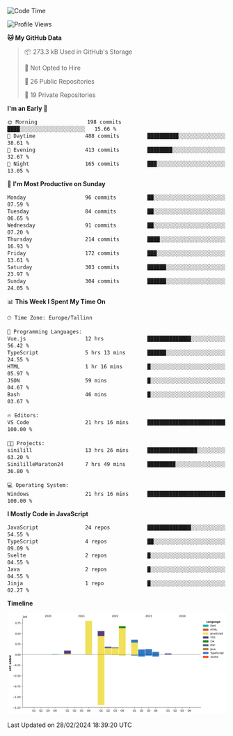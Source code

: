 <!--START_SECTION:waka-->
![Code Time](http://img.shields.io/badge/Code%20Time-675%20hrs%2054%20mins-blue)

![Profile Views](http://img.shields.io/badge/Profile%20Views-0-blue)

**🐱 My GitHub Data** 

> 📦 273.3 kB Used in GitHub's Storage 
 > 
> 🚫 Not Opted to Hire
 > 
> 📜 26 Public Repositories 
 > 
> 🔑 19 Private Repositories 
 > 
**I'm an Early 🐤** 

```text
🌞 Morning                198 commits         ████░░░░░░░░░░░░░░░░░░░░░   15.66 % 
🌆 Daytime                488 commits         ██████████░░░░░░░░░░░░░░░   38.61 % 
🌃 Evening                413 commits         ████████░░░░░░░░░░░░░░░░░   32.67 % 
🌙 Night                  165 commits         ███░░░░░░░░░░░░░░░░░░░░░░   13.05 % 
```
📅 **I'm Most Productive on Sunday** 

```text
Monday                   96 commits          ██░░░░░░░░░░░░░░░░░░░░░░░   07.59 % 
Tuesday                  84 commits          ██░░░░░░░░░░░░░░░░░░░░░░░   06.65 % 
Wednesday                91 commits          ██░░░░░░░░░░░░░░░░░░░░░░░   07.20 % 
Thursday                 214 commits         ████░░░░░░░░░░░░░░░░░░░░░   16.93 % 
Friday                   172 commits         ███░░░░░░░░░░░░░░░░░░░░░░   13.61 % 
Saturday                 303 commits         ██████░░░░░░░░░░░░░░░░░░░   23.97 % 
Sunday                   304 commits         ██████░░░░░░░░░░░░░░░░░░░   24.05 % 
```


📊 **This Week I Spent My Time On** 

```text
🕑︎ Time Zone: Europe/Tallinn

💬 Programming Languages: 
Vue.js                   12 hrs              ██████████████░░░░░░░░░░░   56.42 % 
TypeScript               5 hrs 13 mins       ██████░░░░░░░░░░░░░░░░░░░   24.55 % 
HTML                     1 hr 16 mins        █░░░░░░░░░░░░░░░░░░░░░░░░   05.97 % 
JSON                     59 mins             █░░░░░░░░░░░░░░░░░░░░░░░░   04.67 % 
Bash                     46 mins             █░░░░░░░░░░░░░░░░░░░░░░░░   03.67 % 

🔥 Editors: 
VS Code                  21 hrs 16 mins      █████████████████████████   100.00 % 

🐱‍💻 Projects: 
sinilill                 13 hrs 26 mins      ████████████████░░░░░░░░░   63.20 % 
SinililleMaraton24       7 hrs 49 mins       █████████░░░░░░░░░░░░░░░░   36.80 % 

💻 Operating System: 
Windows                  21 hrs 16 mins      █████████████████████████   100.00 % 
```

**I Mostly Code in JavaScript** 

```text
JavaScript               24 repos            ██████████████░░░░░░░░░░░   54.55 % 
TypeScript               4 repos             ██░░░░░░░░░░░░░░░░░░░░░░░   09.09 % 
Svelte                   2 repos             █░░░░░░░░░░░░░░░░░░░░░░░░   04.55 % 
Java                     2 repos             █░░░░░░░░░░░░░░░░░░░░░░░░   04.55 % 
Jinja                    1 repo              █░░░░░░░░░░░░░░░░░░░░░░░░   02.27 % 
```



**Timeline**

![Lines of Code chart](https://raw.githubusercontent.com/Piilu/Piilu/main/assets/bar_graph.png)


 Last Updated on 28/02/2024 18:39:20 UTC
<!--END_SECTION:waka-->
